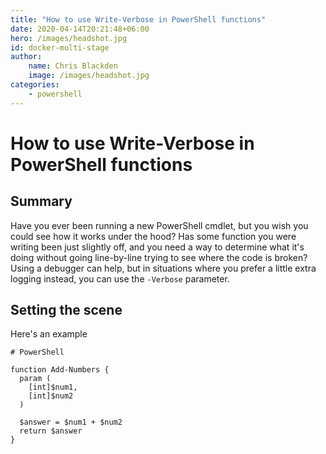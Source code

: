 ```yaml
---
title: "How to use Write-Verbose in PowerShell functions"
date: 2020-04-14T20:21:48+06:00
hero: /images/headshot.jpg
id: docker-multi-stage
author:
    name: Chris Blackden
    image: /images/headshot.jpg
categories:
    - powershell
---
```


# How to use Write-Verbose in PowerShell functions

## Summary
Have you ever been running a new PowerShell cmdlet, but you wish you could see how it works under the hood? Has some function you were writing been just slightly off, and you need a way to determine what it's doing without going line-by-line trying to see where the code is broken? Using a debugger can help, but in situations where you prefer a little extra logging instead, you can use the `-Verbose` parameter.

## Setting the scene
Here's an example

```
# PowerShell

function Add-Numbers {
  param (
    [int]$num1,
    [int]$num2
  )

  $answer = $num1 + $num2
  return $answer
}
```

